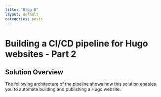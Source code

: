 ```yaml
---
title: "Blog 8"
layout: default
categories: posts
---
```

<h1> Building a CI/CD pipeline for Hugo websites - Part 2 </h1>
<h2> Solution Overview </h2>
<p> The following architecture of the pipeline shows how this solution enables you to automate building and publishing a Hugo website. </p>
